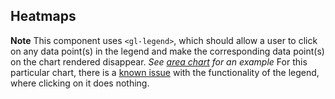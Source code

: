 ## Heatmaps

**Note** This component uses `<gl-legend>`, which should allow a user to click on any data point(s)
in the legend and make the corresponding data point(s) on the chart rendered disappear.
_See [area chart](https://khulnasoft.github.io/khulnasoft-ui/?path=/story/charts-area-chart--default)
for an example_ For this particular chart, there is a [known issue](https://github.com/khulnasoft/khulnasoft-ui/issues/352)
with the functionality of the legend, where clicking on it does nothing.
